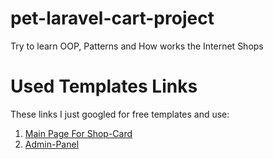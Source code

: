 # pet-laravel-cart-project
 Try to learn OOP, Patterns and How works the Internet Shops

# Used Templates Links
 These links I just googled for free templates and use:
 1. [Main Page For Shop-Card](https://startbootstrap.com/previews/shop-homepage#google_vignette) 
 2. [Admin-Panel](https://startbootstrap.com/previews/sb-admin-2)
